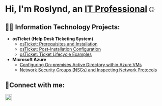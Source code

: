 <h1>Hi, I'm Roslynd, an <a href="https://linkedin.com/in/roslynd_williams">IT Professional</a>☺</h1>

<h2>👨‍💻 Information Technology Projects:</h2>

- <b>osTicket (Help Desk Ticketing System)</b>
  - [osTicket: Prerequisites and Installation](https://github.com/roslynd_williams/osticket-prereqs)
  - [osTicket: Post-Installation Configuration](https://github.com/roslynd_williams/post-install-config)
  - [osTicket: Ticket Lifecycle Examples](https://github.com/roslynd_williams/ticket-lifecycle)
- <b>Microsoft Azure</b>
  - [Configuring On-premises Active Directory within Azure VMs](https://github.com/roslynd_williams/configure-ad)
  - [Network Security Groups (NSGs) and Inspecting Network Protocols](https://github.com/roslynd_williams/azure-network-protocols)

<h2>🤳Connect with me:</h2>

[<img align="left" alt="Roslynd | LinkedIn" width="22px" src="https://cdn.jsdelivr.net/npm/simple-icons@v3/icons/linkedin.svg" />][linkedin]

[linkedin]: https://linkedin.com/in/roslynd_williams
